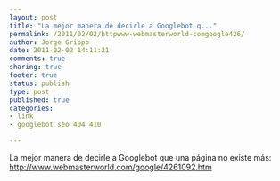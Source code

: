 ```yaml
--- 
layout: post
title: "La mejor manera de decirle a Googlebot q..."
permalink: /2011/02/02/httpwww-webmasterworld-comgoogle426/
author: Jorge Grippo
date: 2011-02-02 14:11:21
comments: true
sharing: true
footer: true
status: publish
type: post
published: true
categories: 
- link
- googlebot seo 404 410

---
```

<!-- 166 -->
La mejor manera de decirle a Googlebot que una página no existe más:
http://www.webmasterworld.com/google/4261092.htm

